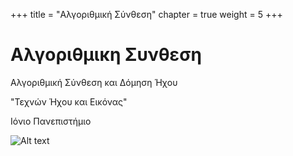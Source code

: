 +++
title = "Αλγοριθμική Σύνθεση"
chapter = true
weight = 5
+++


# Αλγοριθμικη Συνθεση 

Αλγοριθμική Σύνθεση και Δόμηση Ήχου

"Τεχνών Ήχου και Εικόνας"

Ιόνιο Πανεπιστήμιο


![Alt text][id]

[id]: https://img00.deviantart.net/ad9f/i/2018/030/a/2/substructivo_copy_by_basmur-dc1o257.png "Fragments"


